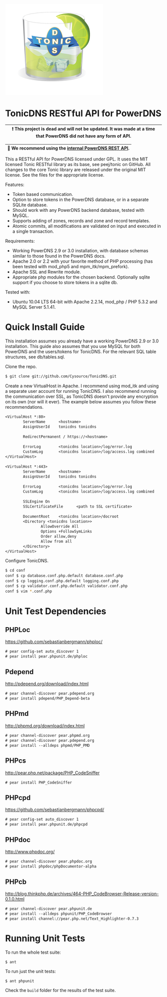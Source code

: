 ![TonicDNS Logo](http://github.com/Cysource/TonicDNS/raw/master/tonic_dns_logo.png)

TonicDNS RESTful API for PowerDNS
=================================

| :exclamation: This project is dead and will not be updated. It was made at a time that PowerDNS did not have any form of API. |
|-------------------------------------------------------------------------------------------------------------------------------|

| :memo: We recommend using the [internal PowerDNS REST API](https://doc.powerdns.com/authoritative/http-api/index.html). |
|-------------------------------------------------------------------------------------------------------------------------|

This a RESTful API for PowerDNS licensed under GPL. It uses the MIT licensed Tonic RESTful library as its base, see peej/tonic on GitHub. All changes to the core Tonic library are released under the original MIT license. See the files for the appropriate license.

Features:

* Token based communication.
* Option to store tokens in the PowerDNS database, or in a separate SQLite database.
* Should work with any PowerDNS backend database, tested with MySQL.
* Supports adding of zones, records and zone and record templates.
* Atomic commits, all modifications are validated on input and executed in a single transaction.

Requirements:

* Working PowerDNS 2.9 or 3.0 installation, with database schemas similar to those found in the PowerDNS docs.
* Apache 2.0 or 2.2 with your favorite method of PHP processing (has been tested with mod_php5 and mpm_itk/mpm_prefork).
* Apache SSL and Rewrite module.
* Appropriate php modules for the chosen backend. Optionally sqlite support if you choose to store tokens in a sqlite db.

Tested with:

* Ubuntu 10.04 LTS 64-bit with Apache 2.2.14, mod_php / PHP 5.3.2 and MySQL Server 5.1.41.

Quick Install Guide
===================

This installation assumes you already have a working PowerDNS 2.9 or 3.0 installation. This guide also assumes that you use MySQL for both PowerDNS and the users/tokens for TonicDNS. For the relevant SQL table structures, see db/tables.sql.

Clone the repo.

```bash
$ git clone git://github.com/Cysource/TonicDNS.git
```

Create a new VirtualHost in Apache. I recommend using mod_itk and using a separate user account for running TonicDNS. I also recommend running the communication over SSL, as TonicDNS doesn't provide any encryption on its own (nor will it ever). The example below assumes you follow these recommendations. 

```
<VirtualHost *:80>
        ServerName      <hostname>
        AssignUserId	tonicdns tonicdns

        RedirectPermanent / https://<hostname>

        ErrorLog        <tonicdns location>/log/error.log
        CustomLog       <tonicdns location>/log/access.log combined
</VirtualHost>

<VirtualHost *:443>
        ServerName      <hostname>
        AssignUserId	tonicdns tonicdns

        ErrorLog        <tonicdns location>/log/error.log
        CustomLog       <tonicdns location>/log/access.log combined

        SSLEngine On
        SSLCertificateFile      <path to SSL certificate>

        DocumentRoot    <tonicdns location>/docroot
        <Directory <tonicdns location>>
                AllowOverride All
                Options +FollowSymLinks
                Order allow,deny
                Allow from all
        </Directory>
</VirtualHost>
```

Configure TonicDNS.

```bash
$ cd conf
conf $ cp database.conf.php.default database.conf.php
conf $ cp logging.conf.php.default logging.conf.php
conf $ cp validator.conf.php.default validator.conf.php
conf $ vim *.conf.php
```

Unit Test Dependencies
======================

PHPLoc
------
https://github.com/sebastianbergmann/phploc/
```
# pear config-set auto_discover 1
# pear install pear.phpunit.de/phploc
```

Pdepend
-------
http://pdepend.org/download/index.html
```
# pear channel-discover pear.pdepend.org
# pear install pdepend/PHP_Depend-beta
```

PHPmd
-----
http://phpmd.org/download/index.html
```
# pear channel-discover pear.phpmd.org
# pear channel-discover pear.pdepend.org
# pear install --alldeps phpmd/PHP_PMD
```

PHPcs
-----
http://pear.php.net/package/PHP_CodeSniffer
```
# pear install PHP_CodeSniffer
```

PHPcpd
------
https://github.com/sebastianbergmann/phpcpd/
```
# pear config-set auto_discover 1
# pear install pear.phpunit.de/phpcpd
```

PHPdoc
------
http://www.phpdoc.org/
```
# pear channel-discover pear.phpdoc.org
# pear install phpdoc/phpDocumentor-alpha
```

PHPcb
-----
http://blog.thinkphp.de/archives/464-PHP_CodeBrowser-Release-version-0.1.0.html
```
# pear channel-discover pear.phpunit.de
# pear install --alldeps phpunit/PHP_CodeBrowser 
# pear install channel://pear.php.net/Text_Highlighter-0.7.3
```

Running Unit Tests
==================

To run the whole test suite:

```
$ ant
```

To run just the unit tests:

```
$ ant phpunit
```

Check the `build` folder for the results of the test suite.
